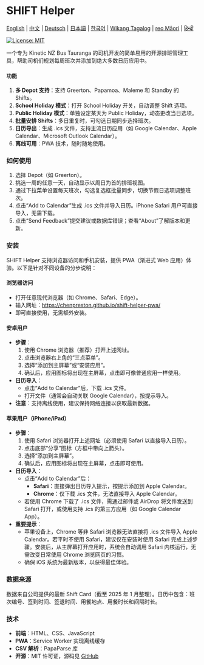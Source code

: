 # SHIFT Helper

[English](README.md) | [中文](README_zh.md) | [Deutsch](README_de.md) | [日本語](README_ja.md) | [한국어](README_ko.md) | [Wikang Tagalog](README_tl.md) | [reo Māori](README_mi.md) | [हिन्दी](README_hi.md)

[![License: MIT](https://img.shields.io/badge/License-MIT-yellow.svg)](https://opensource.org/licenses/MIT)

一个专为 Kinetic NZ Bus Tauranga 的司机开发的简单易用的开源排班管理工具，帮助司机们规划每周班次并添加到绝大多数日历应用中。

#### 功能
1. **多 Depot 支持**：支持 Greerton、Papamoa、Maleme 和 Standby 的 Shifts。
2. **School Holiday 模式**：打开 School Holiday 开关，自动调整 Shift 选项。
3. **Public Holiday 模式**：单独设定某天为 Public Holiday，动态更改当日选项。
4. **批量安排 Shifts**：多日重复时，可勾选日期同步选择班次。
5. **日历导出**：生成 .ics 文件，支持主流日历应用（如 Google Calendar、Apple Calendar、Microsoft Outlook Calendar）。
6. **离线可用**：PWA 技术，随时随地使用。

### 如何使用
1. 选择 Depot（如 Greerton）。
2. 挑选一周的任意一天，自动显示以周日为首的排班视图。
3. 通过下拉菜单设置每天班次，勾选复选框批量同步，切换节假日选项调整班次。
4. 点击“Add to Calendar”生成 .ics 文件并导入日历。iPhone Safari 用户可直接导入，无需下载。
5. 点击“Send Feedback”提交建议或数据库错误；查看“About”了解版本和更新。

### 安装
SHIFT Helper 支持浏览器访问和手机安装，提供 PWA（渐进式 Web 应用）体验。以下是针对不同设备的分步说明：

#### 浏览器访问
- 打开任意现代浏览器（如 Chrome、Safari、Edge）。
- 输入网址：https://chenpreston.github.io/shift-helper-pwa/
- 即可直接使用，无需额外安装。

#### 安卓用户
- **步骤**：
  1. 使用 Chrome 浏览器（推荐）打开上述网址。
  2. 点击浏览器右上角的“三点菜单”。
  3. 选择“添加到主屏幕”或“安装应用”。
  4. 确认后，应用图标将出现在主屏幕，点击即可像普通应用一样使用。
- **日历导入**：
  - 点击“Add to Calendar”后，下载 .ics 文件。
  - 打开文件（通常会自动关联 Google Calendar），按提示导入。
- **注意**：支持离线使用，建议保持网络连接以获取最新数据。

#### 苹果用户（iPhone/iPad）
- **步骤**：
  1. 使用 Safari 浏览器打开上述网址（必须使用 Safari 以直接导入日历）。
  2. 点击底部“分享”图标（方框中带向上箭头）。
  3. 选择“添加到主屏幕”。
  4. 确认后，应用图标将出现在主屏幕，点击即可使用。
- **日历导入**：
  - 点击“Add to Calendar”后：
    - **Safari**：直接弹出日历导入提示，按提示添加到 Apple Calendar。
    - **Chrome**：仅下载 .ics 文件，无法直接导入 Apple Calendar。
  - 若使用 Chrome 下载了 .ics 文件，需通过邮件或 AirDrop 将文件发送到 Safari 打开，或使用支持 .ics 的第三方应用（如 Google Calendar App）。
- **重要提示**：
  - 苹果设备上，Chrome 等非 Safari 浏览器无法直接将 .ics 文件导入 Apple Calendar。若平时不使用 Safari，建议仅在安装时使用 Safari 完成上述步骤。安装后，从主屏幕打开应用时，系统会自动调用 Safari 内核运行，无需改变日常使用 Chrome 浏览网页的习惯。
  - 确保 iOS 系统为最新版本，以获得最佳体验。

### 数据来源
数据来自公司提供的最新 Shift Card（截至 2025 年 1 月整理）。日历中包含：班次编号、签到时间、签退时间、用餐地点、用餐时长和间隔时长。

### 技术
- **前端**：HTML、CSS、JavaScript
- **PWA**：Service Worker 实现离线缓存
- **CSV 解析**：PapaParse 库
- **开源**：MIT 许可证，源码见 [GitHub](https://github.com/chenpreston/shift-helper-pwa)